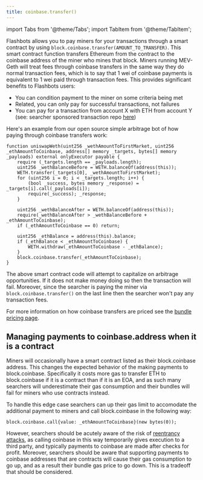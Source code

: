 ```yaml
---
title: coinbase.transfer()
---
```


import Tabs from '@theme/Tabs';
import TabItem from '@theme/TabItem';

Flashbots allows you to pay miners for your transactions through a smart contract by using `block.coinbase.transfer(AMOUNT_TO_TRANSFER)`. This smart contract function transfers Ethereum from the contract to the coinbase address of the miner who mines that block. Miners running MEV-Geth will treat fees through coinbase transfers in the same way they do normal transaction fees, which is to say that 1 wei of coinbase payments is equivalent to 1 wei paid through transaction fees. This provides significant benefits to Flashbots users:
* You can condition payment to the miner on some criteria being met
* Related, you can only pay for successful transactions, not failures
* You can pay for a transaction from account X with ETH from account Y (see: searcher sponsored transaction repo [here](https://github.com/flashbots/searcher-sponsored-tx))

Here's an example from our open source simple arbitrage bot of how paying through coinbase transfers work:

```solidity
function uniswapWeth(uint256 _wethAmountToFirstMarket, uint256 _ethAmountToCoinbase, address[] memory _targets, bytes[] memory _payloads) external onlyExecutor payable {
    require (_targets.length == _payloads.length);
    uint256 _wethBalanceBefore = WETH.balanceOf(address(this));
    WETH.transfer(_targets[0], _wethAmountToFirstMarket);
    for (uint256 i = 0; i < _targets.length; i++) {
        (bool _success, bytes memory _response) = _targets[i].call(_payloads[i]);
        require(_success); _response;
    }

    uint256 _wethBalanceAfter = WETH.balanceOf(address(this));
    require(_wethBalanceAfter > _wethBalanceBefore + _ethAmountToCoinbase);
    if (_ethAmountToCoinbase == 0) return;

    uint256 _ethBalance = address(this).balance;
    if (_ethBalance < _ethAmountToCoinbase) {
        WETH.withdraw(_ethAmountToCoinbase - _ethBalance);
    }
    block.coinbase.transfer(_ethAmountToCoinbase);
}
```

The above smart contract code will attempt to capitalize on arbitrage opportunities. If it does not make money doing so then the transaction will fail. Moreover, since the searcher is paying the miner via `block.coinbase.transfer()` on the last line then the searcher won't pay any transaction fees.

For more information on how coinbase transfers are priced see the [bundle pricing page](/flashbots-core/searchers/advanced/bundle-pricing).

## Managing payments to coinbase.address when it is a contract
Miners will occasionally have a smart contract listed as their block.coinbase address. This changes the expected behavior of the making payments to block.coinbase. Specifically it costs more gas to transfer ETH to block.coinbase if it is a contract than if it is an EOA, and as such many searchers will underestimate their gas consumption and their bundles will fail for miners who use contracts instead.

To handle this edge case searchers can up their gas limit to accomodate the additional payment to miners and call block.coinbase in the following way:

```solidity
block.coinbase.call{value: _ethAmountToCoinbase}(new bytes(0));
```

However, searchers should be acutely aware of the risk of [reentrancy attacks](https://medium.com/coinmonks/protect-your-solidity-smart-contracts-from-reentrancy-attacks-9972c3af7c21), as calling coinbase in this way temporarily gives execution to a third party, and typically payments to coinbase are made after checks for profit. Moreover, searchers should be aware that supporting payments to coinbase addresses that are contracts will cause their gas consumption to go up, and as a result their bundle gas price to go down. This is a tradeoff that should be considered.
